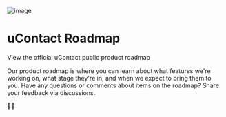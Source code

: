 ![image](https://user-images.githubusercontent.com/63819494/193659382-f5334341-cfab-4cfa-8372-fde271546d21.png)

# uContact Roadmap

View the official uContact public product roadmap

Our product roadmap is where you can learn about what features we're working on, what stage they're in, and when we expect to bring them to you. Have any questions or comments about items on the roadmap? Share your feedback via discussions.

:rocket::rocket:
